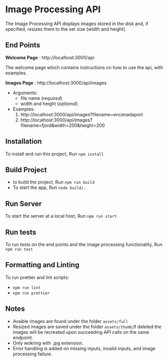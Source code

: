 # Image Processing API
The Image Processing API displays images stored in the disk and, if specified, resizes them to the set size (width and height).

## End Points
 **Welcome Page** : http://localhost:3000/api 
 
The welcome page which contains instructions on how to use the api, with examples.

 **Images Page** :  http://localhost:3000/api/images
  - Arguments: 
     - file name (*required*)
     - width and height (*optional*)
  - Examples:
     1. http://localhost:3000/api/images?filename=encenadaport
     2. http://localhost:3000/api/images?filename=fjord&width=200&height=200
 

## Installation
To install and run this project, Run `npm install`

## Build Project
- to build the project, Run `npm run build`
- To start the app, Run `node build/.`


## Run Server
To start the server at a local host, Run `npm run start`

## Run tests
To run tests on the end points and the image processing functionality, Run `npm run test` 

## Formatting and Linting
To run prettier and lint scripts:
  - `npm run lint`
  - `npm run prettier`
  
  ## Notes
  * Avaible images are found under the folder `assets/full`
  * Resized images are saved under the folder `assets/thumb`;If deleted the images will be recreated upon succeeding API calls on the same endpoint.
  * Only wokring with .jpg extension. 
  * Error handling is added on missing inputs, invalid inputs, and image processing failure.
